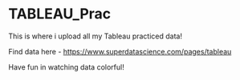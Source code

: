 # TABLEAU_Prac

This is where i upload all my Tableau practiced data!

Find data here - https://www.superdatascience.com/pages/tableau

Have fun in watching data colorful!
